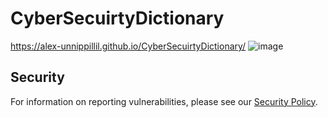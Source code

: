 # CyberSecuirtyDictionary
https://alex-unnippillil.github.io/CyberSecuirtyDictionary/
![image](https://github.com/Alex-Unnippillil/CyberSecuirtyDictionary/assets/24538548/c5a54c56-babb-485d-b01c-4fdfb186325b)

## Security
For information on reporting vulnerabilities, please see our [Security Policy](SECURITY.md).
